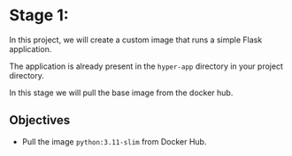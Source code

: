 # Stage 1:

In this project, we will create a custom image that runs a simple Flask application.

The application is already present in the `hyper-app` directory in your project directory.

In this stage we will pull the base image from the docker hub.

## Objectives

- Pull the image `python:3.11-slim` from Docker Hub.
